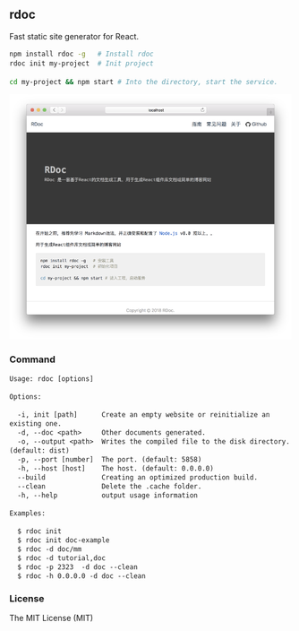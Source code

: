 rdoc
---

Fast static site generator for React.

```bash
npm install rdoc -g   # Install rdoc
rdoc init my-project  # Init project

cd my-project && npm start # Into the directory, start the service.
```

<div align="center">
  <img src="./rdoc.png"> 
</div>

### Command

```shell
Usage: rdoc [options]

Options:

  -i, init [path]      Create an empty website or reinitialize an existing one.
  -d, --doc <path>     Other documents generated.
  -o, --output <path>  Writes the compiled file to the disk directory. (default: dist)
  -p, --port [number]  The port. (default: 5858)
  -h, --host [host]    The host. (default: 0.0.0.0)
  --build              Creating an optimized production build.
  --clean              Delete the .cache folder.
  -h, --help           output usage information

Examples:

  $ rdoc init
  $ rdoc init doc-example
  $ rdoc -d doc/mm
  $ rdoc -d tutorial,doc
  $ rdoc -p 2323  -d doc --clean
  $ rdoc -h 0.0.0.0 -d doc --clean
```

### License

The MIT License (MIT)
